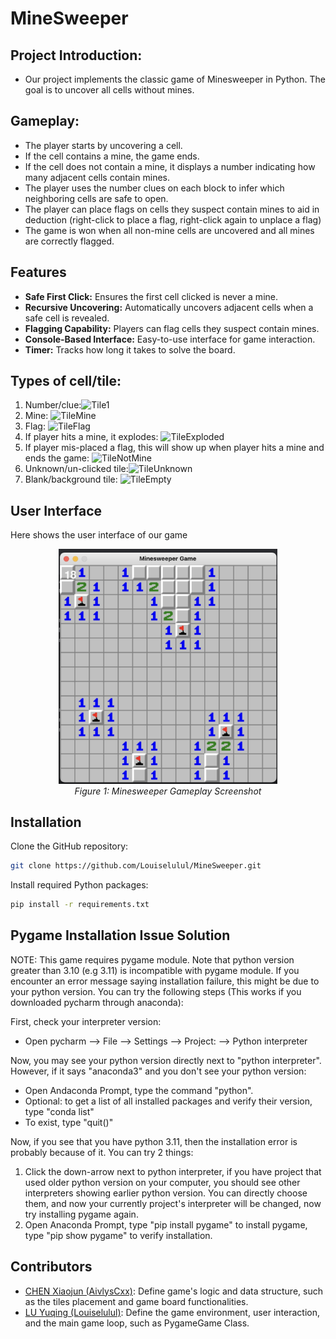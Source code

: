# MineSweeper

## Project Introduction:
- Our project implements the classic game of Minesweeper in Python. The goal is to uncover all cells without mines.

## Gameplay:
- The player starts by uncovering a cell. 
- If the cell contains a mine, the game ends.
- If the cell does not contain a mine, it displays a number indicating how many adjacent cells contain mines.
- The player uses the number clues on each block to infer which neighboring cells are safe to open.
- The player can place flags on cells they suspect contain mines to aid in deduction (right-click to place a flag, right-click again to unplace a flag)
- The game is won when all non-mine cells are uncovered and all mines are correctly flagged.

## Features
- **Safe First Click:** Ensures the first cell clicked is never a mine.
- **Recursive Uncovering:** Automatically uncovers adjacent cells when a safe cell is revealed.
- **Flagging Capability:** Players can flag cells they suspect contain mines.
- **Console-Based Interface:** Easy-to-use interface for game interaction.
- **Timer:** Tracks how long it takes to solve the board.

## Types of cell/tile:
1. Number/clue:![Tile1](https://github.com/Louiselulul/MineSweeper/assets/109748663/31da1ab4-58c7-420d-8afa-a8cba33a0510)
2. Mine: ![TileMine](https://github.com/Louiselulul/MineSweeper/assets/109748663/7af0097c-4199-4184-8f60-4d65edcbedf6)
4. Flag: ![TileFlag](https://github.com/Louiselulul/MineSweeper/assets/109748663/8f647b85-3005-4507-a506-a3105ccb6f35)
5. If player hits a mine, it explodes: ![TileExploded](https://github.com/Louiselulul/MineSweeper/assets/109748663/96e3aa61-cbe2-45be-961d-3c058b67c4cd)
6. If player mis-placed a flag, this will show up when player hits a mine and ends the game: ![TileNotMine](https://github.com/Louiselulul/MineSweeper/assets/109748663/2cb1dbee-f106-43f1-b18e-c34a61678816)
7. Unknown/un-clicked tile:![TileUnknown](https://github.com/Louiselulul/MineSweeper/assets/109748663/b5fe1cf0-413c-4c7d-848f-8a3115578f0a)
8. Blank/background tile: ![TileEmpty](https://github.com/Louiselulul/MineSweeper/assets/109748663/b1523f2a-4e9f-49ee-83e1-4c4febb22fc1)

## User Interface
Here shows the user interface of our game
<p align="center">
  <img src="user_interface_example.jpg" width="350" title="Minesweeper Gameplay">
  <br>
  <em>Figure 1: Minesweeper Gameplay Screenshot</em>
</p>

## Installation

Clone the GitHub repository:

```bash
git clone https://github.com/Louiselulul/MineSweeper.git
```

Install required Python packages:

```bash
pip install -r requirements.txt
```

## Pygame Installation Issue Solution
NOTE: This game requires pygame module.
Note that python version greater than 3.10 (e.g 3.11) is incompatible with pygame module. If you encounter an error message saying installation failure, this might be due to your python version. You can try the following steps (This works if you downloaded pycharm through anaconda):

First, check your interpreter version:
- Open pycharm --> File --> Settings --> Project: --> Python interpreter

Now, you may see your python version directly next to "python interpreter". However, if it says "anaconda3" and you don't see your python version:
- Open Andaconda Prompt, type the command "python".
- Optional: to get a list of all installed packages and verify their version, type "conda list"
- To exist, type "quit()"

Now, if you see that you have python 3.11, then the installation error is probably because of it. You can try 2 things:
1. Click the down-arrow next to python interpreter, if you have project that used older python version on your computer, you should see other interpreters showing earlier python version. You can directly choose them, and now your currently project's interpreter will be changed, now try installing pygame again.
2. Open Anaconda Prompt, type "pip install pygame" to install pygame, type "pip show pygame" to verify installation.
   
## Contributors

- [CHEN Xiaojun (AivlysCxx)](https://github.com/AivlysCxx): Define game's logic and data structure, such as the tiles placement and game board functionalities. 
- [LU Yuqing (Louiselulul)](https://github.com/Louiselulul): Define the game environment, user interaction, and the main game loop, such as PygameGame Class.




